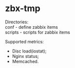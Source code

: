 # zbx-tmp
Directories:<br>
conf - define zabbix items<br>
scripts - scripts for zabbix items

Supported metrics:
- Disc load(iostat);
- Nginx status;
- Memcached.
